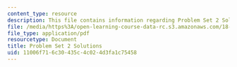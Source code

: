 ```yaml
---
content_type: resource
description: This file contains information regarding Problem Set 2 Solutions
file: /media/https%3A/open-learning-course-data-rc.s3.amazonaws.com/18-904-seminar-in-topology-spring-2011/11006f716c30435c4c024d3fa1c75458_MIT18_904S11_solns2.pdf
file_type: application/pdf
resourcetype: Document
title: Problem Set 2 Solutions
uid: 11006f71-6c30-435c-4c02-4d3fa1c75458
---
```

